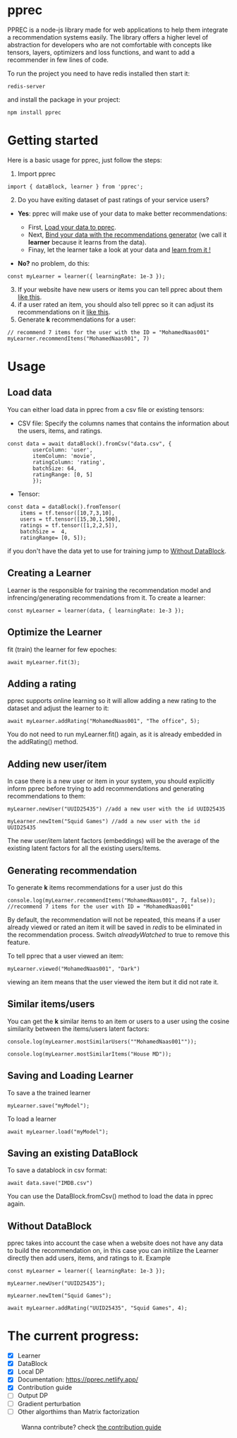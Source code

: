 # pprec
PPREC is a node-js library made for web applications to help them integrate a recommendation systems easily. The library offers a higher level of abstraction for developers who are not comfortable with concepts like tensors, layers, optimizers and loss functions, and want to add a recommender in few lines of code.

To run the project you need to have redis installed then start it:
```
redis-server
```
and install the package in your project:
```
npm install pprec
```
# Getting started
Here is a basic usage for pprec, just follow the steps:
1. Import pprec
```
import { dataBlock, learner } from 'pprec';
```
2. Do you have exiting dataset of past ratings of your service users?
* **Yes**: pprec will make use of your data to make better recommendations: 
    * First, [Load your data to pprec](#Load-data).
    * Next, [Bind your data with the recommendations generator](#Creating-a-Learner) (we call it **learner** because it learns from the data).
    * Finay, let the learner take a look at your data and [learn from it !](#Optimize-the-Learner) 

* **No?** no problem, do this:
```
const myLearner = learner({ learningRate: 1e-3 });
```
3. If your website have new users or items you can tell pprec about them [like this](##Adding-new-user/item).
4. if a user rated an item, you should also tell pprec so it can adjust its recommendations on it [like this](#Adding-a-rating).
5. Generate **k** recommendations for a user:
```
// recommend 7 items for the user with the ID = "MohamedNaas001"
myLearner.recommendItems("MohamedNaas001", 7)
```

# Usage
## Load data
You can either load data in pprec from a csv file or existing tensors:
* CSV file: Specify the columns names that contains the information about the users, items, and ratings. 
```
const data = await dataBlock().fromCsv("data.csv", {
        userColumn: 'user',
        itemColumn: 'movie', 
        ratingColumn: 'rating',
        batchSize: 64, 
        ratingRange: [0, 5]
        });
```
* Tensor: 
```
const data = dataBlock().fromTensor(
    items = tf.tensor([10,7,3,10],
    users = tf.tensor([15,30,1,500],
    ratings = tf.tensor([1,2,2,5]),
    batchSize =  4,
    ratingRange= [0, 5]);
```
if you don't have the data yet to use for training jump to [Without DataBlock](#Without-DataBlock). 
## Creating a Learner
Learner is the responsible for training the recommendation model and infrencing/generating recommendations from it.
To create a learner:
```
const myLearner = learner(data, { learningRate: 1e-3 });
``` 
## Optimize the Learner
fit (train) the learner for few epoches:
```
await myLearner.fit(3);
``` 
## Adding a rating 
pprec supports online learning so it will allow adding a new rating to the dataset and adjust the learner to it:
```
await myLearner.addRating("MohamedNaas001", "The office", 5);
```
You do not need to run  myLearner.fit() again, as it is already embedded in the addRating() method.
## Adding new user/item
In case there is a new user or item in your system, you should explicitly inform pprec before trying to add recommendations and generating recommendations to them:
```
myLearner.newUser("UUID25435") //add a new user with the id UUID25435

myLearner.newItem("Squid Games") //add a new user with the id UUID25435
```
The new user/item latent factors (embeddings) will be the average of the existing latent factors for all the existing users/items. 

##  Generating recommendation
To generate **k** items recommendations for a user just do this
```
console.log(myLearner.recommendItems("MohamedNaas001", 7, false)); 
//recommend 7 items for the user with ID = "MohamedNaas001" 
```
By default, the recommendation will not be repeated, this means if a user already viewed or rated an item it will be saved in *redis* to be eliminated in the recommendation process. Switch *alreadyWatched* to true to remove this feature.

To tell pprec that a user viewed an item:
```
myLearner.viewed("MohamedNaas001", "Dark")
```
viewing an item means that the user viewed the item but it did not rate it.

## Similar items/users
You can get the **k** similar items to an item or users to a user using the cosine similarity between the items/users latent factors:
```
console.log(myLearner.mostSimilarUsers(""MohamedNaas001""));

console.log(myLearner.mostSimilarItems("House MD"));
```

## Saving and Loading Learner
To save a the trained learner
```
myLearner.save("myModel"); 
```
To load a learner
```
await myLearner.load("myModel"); 
```
## Saving an existing DataBlock
To save a datablock in csv format:
```
await data.save("IMDB.csv")
```
You can use the DataBlock.fromCsv() method to load the data in pprec again.

## Without DataBlock
pprec takes into account the case when a website does not have any data to build the recommendation on, in this case you can initilize the Learner directly then add users, items, and ratings to it. Example
```
const myLearner = learner({ learningRate: 1e-3 });

myLearner.newUser("UUID25435");

myLearner.newItem("Squid Games");

await myLearner.addRating("UUID25435", "Squid Games", 4);
```



# The current progress:
- [x] Learner 
- [x] DataBlock
- [x] Local DP
- [x] Documentation: https://pprec.netlify.app/
- [x] Contribution guide
- [ ] Output DP
- [ ] Gradient perturbation
- [ ] Other algorthims than Matrix factorization
\
&nbsp;
\
&nbsp;
Wanna contribute? check [the contribution guide](./CONTRIBUTING.md)